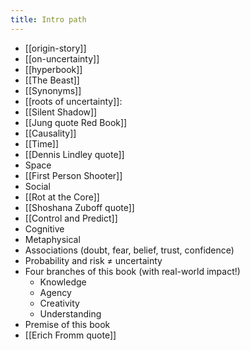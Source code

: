 ```yaml
---
title: Intro path
---
```


- [[origin-story]]
- [[on-uncertainty]]
- [[hyperbook]]
- [[The Beast]]
- [[Synonyms]]
- [[roots of uncertainty]]:
- [[Silent Shadow]]
- [[Jung quote Red Book]]
- [[Causality]]
- [[Time]] 
- [[Dennis Lindley quote]]
- Space  
- [[First Person Shooter]]
- Social 
- [[Rot at the Core]]
- [[Shoshana Zuboff quote]]
- [[Control and Predict]]
- Cognitive
- Metaphysical
- Associations (doubt, fear, belief, trust, confidence)
- Probability and risk ≠ uncertainty
- Four branches of this book (with real-world impact!)
	- Knowledge
	- Agency
	- Creativity
	- Understanding
- Premise of this book
- [[Erich Fromm quote]]